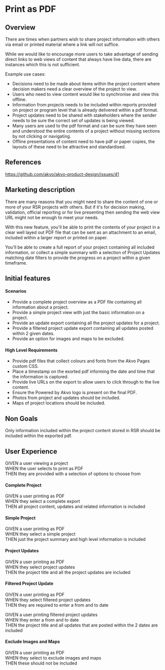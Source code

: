 # Print as PDF

## Overview
There are times when partners wish to share project information with others via email or printed material where a link will not suffice.

While we would like to encourage more users to take advantage of sending direct links to web views of content that always have live data, there are instances which this is not sufficient.

Example use cases:
- Decisions need to be made about items within the project content where decision makers need a clear overview of the project to view.
- Users who need to view content would like to synchronise and view this offline.
- Information from projects needs to be included within reports provided on project or program level that is already delivered within a pdf format.
- Project updates need to be shared with stakeholders where the sender needs to be sure the correct set of updates is being viewed.
- Many users are used to the pdf format and can be sure they have seen and understood the entire contents of a project without missing sections by not clicking or navigating.
- Offline presentations of content need to have pdf or paper copies, the layouts of these need to be attractive and standardised.

## References
https://github.com/akvo/akvo-product-design/issues/41


## Marketing description
There are many reasons that you might need to share the content of one or more of your RSR projects with others. But if it's for decision making, validation, official reporting or for live presenting then sending the web view URL might not be enough to meet your needs.

With this new feature, you'll be able to print the contents of your project in a clear well layed out PDF file that can be sent as an attachment to an email, included within a larger report or printed on paper.

You'll be able to create a full report of your project containing all included information, or collect a simple summary with a selection of Project Updates matching date filters to provide the progress on a project within a given timeframe.

## Initial features
#### Scenarios
- Provide a complete project overview as a PDF file containing all information about a project.
- Provide a simple project view with just the basic information on a project.
- Provide an update export containing all the project updates for a project.
- Provide a filtered project update export containing all updates posted within 2 given dates.
- Provide an option for images and maps to be excluded.

#### High Level Requirements
- Provide pdf files that collect colours and fonts from the Akvo Pages custom CSS.
- Place a timestamp on the exorted pdf informing the date and time that the information is captured.
- Provide live URLs on the export to allow users to click through to the live content.
- Ensure the Powered by Akvo logo is present on the final PDF.
- Photos from project and updates should be included.
- Maps of project locations should be included.

## Non Goals
Only information included within the project content stored in RSR should be included within the exported pdf.

## User Experience
GIVEN a user viewing a project  
WHEN the user selects to print as PDF  
THEN they are provided with a selection of options to choose from  

#### Complete Project
GIVEN a user printing as PDF  
WHEN they select a complete export  
THEN all project content, updates and related information is included  

#### Simple Project
GIVEN a user printing as PDF  
WHEN they select a simple project  
THEN just the project summary and high level information is included  

#### Project Updates
GIVEN a user printing as PDF  
WHEN they select project updates  
THEN the project title and all the project updates are included  

#### Filtered Project Update 
GIVEN a user printing as PDF  
WHEN they select filtered project updates  
THEN they are required to enter a from and to date  

GIVEN a user printing filtered project updates  
WHEN they enter a from and to date  
THEN the project title and all updates that are posted within the 2 dates are included  

#### Exclude Images and Maps
GIVEN a user printing as PDF  
WHEN they select to exclude images and maps  
THEN these should not be included  